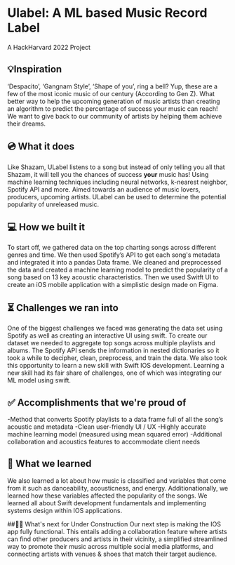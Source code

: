 # Ulabel: A ML based Music Record Label 
A HackHarvard 2022 Project
## 💡Inspiration
‘Despacito’, ‘Gangnam Style’, ‘Shape of you’, ring a bell? Yup, these are a few of the most iconic music of our century (According to Gen Z). What better way to help the upcoming generation of music artists than creating an algorithm to predict the percentage of success your music can reach! We want to give back to our community of artists by helping them achieve their dreams. 

## 💿 What it does
Like Shazam, ULabel listens to a song but instead of only telling you all that Shazam, it will tell you the chances of success **your** music has! Using machine learning techniques including neural networks, k-nearest neighbor, Spotify API and more. Aimed towards an audience of music lovers, producers, upcoming artists. ULabel can be used to determine the potential popularity of unreleased music. 

## 💻 How we built it
To start off, we gathered data on the top charting songs across different genres and time. We then used Spotify’s API to get each song's metadata and integrated it into a pandas Data frame. We cleaned and preprocessed the data and created a machine learning model to predict the popularity of a song based on 13 key acoustic characteristics. Then we used Switft UI to create an iOS mobile application with a simplistic design made on Figma. 

## ⏳ Challenges we ran into
One of the biggest challenges we faced was generating the data set using Spotify as well as creating an interactive UI using swift. To create our dataset we needed to aggregate top songs across multiple playlists and albums. The Spotify API sends the information in nested dictionaries so it took a while to decipher, clean, preprocess, and train the data. We also took this opportunity to learn a new skill with Swift IOS development. Learning a new skill had its fair share of challenges, one of which was integrating our ML model using swift.  

## ✅ Accomplishments that we're proud of
-Method that converts Spotify playlists to a data frame full of all the song’s acoustic and metadata
-Clean user-friendly UI / UX
-Highly accurate machine learning model (measured using mean squared error)
-Additional collaboration and acoustics features to accommodate client needs

## 🧠 What we learned
We also learned a lot about how music is classified and variables that come from it such as danceability, acousticness, and energy. Additionationally, we learned how these variables affected the popularity of the songs. We learned all about Swift development fundamentals and implementing systems design within IOS applications. 

##👷‍♂️ What's next for Under Construction
Our next step is making the IOS app fully functional. This entails adding a collaboration feature where artists can find other producers and artists in their vicinity, a simplified streamlined way to promote their music across multiple social media platforms, and connecting artists with venues & shoes that match their target audience. 
